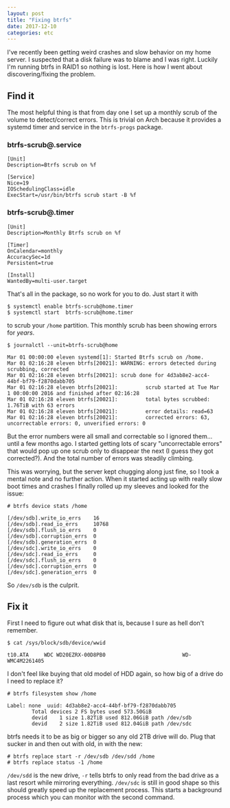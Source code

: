 ```yaml
---
layout: post
title: "Fixing btrfs"
date: 2017-12-10
categories: etc
---
```


I've recently been getting weird crashes and slow behavior on my home server. I
suspected that a disk failure was to blame and I was right. Luckily I'm running
btrfs in RAID1 so nothing is lost. Here is how I went about discovering/fixing
the problem.

## Find it ##

The most helpful thing is that from day one I set up a monthly scrub of the
volume to detect/correct errors. This is trivial on Arch because it provides a
systemd timer and service in the `btrfs-progs` package.

### btrfs-scrub@.service ###

    [Unit]
    Description=Btrfs scrub on %f
    
    [Service]
    Nice=19
    IOSchedulingClass=idle
    ExecStart=/usr/bin/btrfs scrub start -B %f

### btrfs-scrub@.timer ###

    [Unit]
    Description=Monthly Btrfs scrub on %f
    
    [Timer]
    OnCalendar=monthly
    AccuracySec=1d
    Persistent=true
    
    [Install]
    WantedBy=multi-user.target

That's all in the package, so no work for you to do. Just start it with

    $ systemctl enable btrfs-scrub@home.timer
    $ systemctl start  btrfs-scrub@home.timer

to scrub your `/home` partition. This monthly scrub has been showing errors for
_years_.

    $ journalctl --unit=btrfs-scrub@home

    Mar 01 00:00:00 eleven systemd[1]: Started Btrfs scrub on /home.
    Mar 01 02:16:28 eleven btrfs[20021]: WARNING: errors detected during scrubbing, corrected
    Mar 01 02:16:28 eleven btrfs[20021]: scrub done for 4d3ab8e2-acc4-44bf-bf79-f2870dabb705
    Mar 01 02:16:28 eleven btrfs[20021]:         scrub started at Tue Mar  1 00:00:00 2016 and finished after 02:16:28
    Mar 01 02:16:28 eleven btrfs[20021]:         total bytes scrubbed: 1.76TiB with 63 errors
    Mar 01 02:16:28 eleven btrfs[20021]:         error details: read=63
    Mar 01 02:16:28 eleven btrfs[20021]:         corrected errors: 63, uncorrectable errors: 0, unverified errors: 0

But the error numbers were all small and correctable so I ignored them... until
a few months ago. I started getting lots of scary "uncorrectable errors" that
would pop up one scrub only to disappear the next (I guess they got corrected?).
And the total number of errors was steadily climbing.

This was worrying, but the server kept chugging along just fine, so I took a
mental note and no further action. When it started acting up with really slow
boot times and crashes I finally rolled up my sleeves and looked for the issue:

    # btrfs device stats /home

    [/dev/sdb].write_io_errs    16
    [/dev/sdb].read_io_errs     10768
    [/dev/sdb].flush_io_errs    0
    [/dev/sdb].corruption_errs  0
    [/dev/sdb].generation_errs  0
    [/dev/sdc].write_io_errs    0
    [/dev/sdc].read_io_errs     0
    [/dev/sdc].flush_io_errs    0
    [/dev/sdc].corruption_errs  0
    [/dev/sdc].generation_errs  0

So `/dev/sdb` is the culprit.

## Fix it ##

First I need to figure out what disk that is, because I sure as hell don't
remember.

    $ cat /sys/block/sdb/device/wwid

    t10.ATA     WDC WD20EZRX-00D8PB0                         WD-WMC4M2261405

I don't feel like buying that old model of HDD again, so how big of a
drive do I need to replace it?

    # btrfs filesystem show /home

    Label: none  uuid: 4d3ab8e2-acc4-44bf-bf79-f2870dabb705
            Total devices 2 FS bytes used 573.50GiB
            devid    1 size 1.82TiB used 812.06GiB path /dev/sdb
            devid    2 size 1.82TiB used 812.04GiB path /dev/sdc

btrfs needs it to be as big or bigger so any old 2TB drive will do. Plug that
sucker in and then out with old, in with the new:

    # btrfs replace start -r /dev/sdb /dev/sdd /home
    # btrfs replace status -1 /home

`/dev/sdd` is the new drive, `-r` tells btrfs to only read from the bad drive as
a last resort while mirroring everything. `/dev/sdc` is still in good shape so
this should greatly speed up the replacement process. This starts a background
process which you can monitor with the second command.
